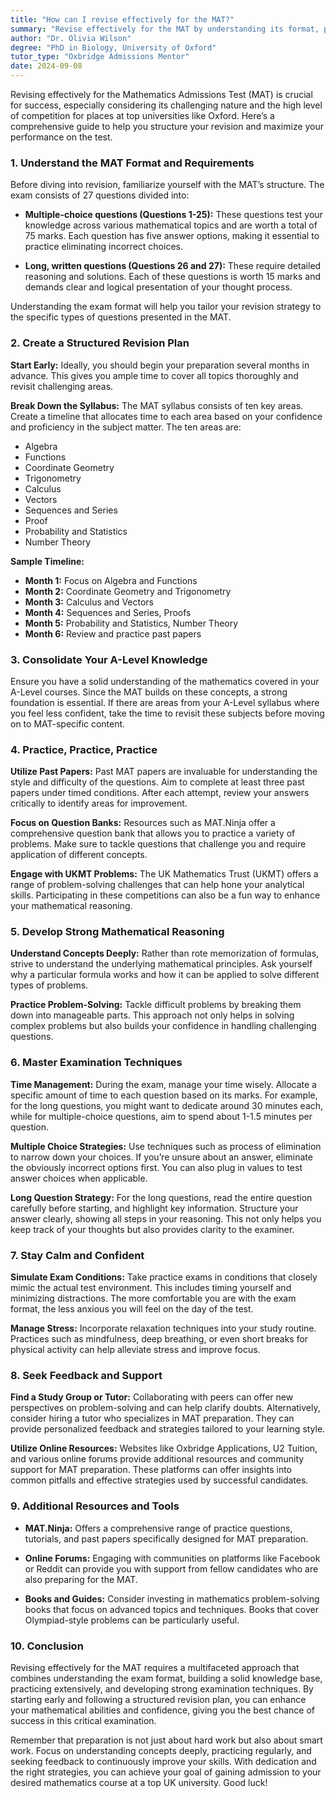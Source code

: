 ```yaml
---
title: "How can I revise effectively for the MAT?"
summary: "Revise effectively for the MAT by understanding its format, practicing past papers, and focusing on key mathematical topics for top university success."
author: "Dr. Olivia Wilson"
degree: "PhD in Biology, University of Oxford"
tutor_type: "Oxbridge Admissions Mentor"
date: 2024-09-08
---
```


Revising effectively for the Mathematics Admissions Test (MAT) is crucial for success, especially considering its challenging nature and the high level of competition for places at top universities like Oxford. Here’s a comprehensive guide to help you structure your revision and maximize your performance on the test.

### 1. Understand the MAT Format and Requirements

Before diving into revision, familiarize yourself with the MAT’s structure. The exam consists of 27 questions divided into:

- **Multiple-choice questions (Questions 1-25):** These questions test your knowledge across various mathematical topics and are worth a total of 75 marks. Each question has five answer options, making it essential to practice eliminating incorrect choices.

- **Long, written questions (Questions 26 and 27):** These require detailed reasoning and solutions. Each of these questions is worth 15 marks and demands clear and logical presentation of your thought process.

Understanding the exam format will help you tailor your revision strategy to the specific types of questions presented in the MAT.

### 2. Create a Structured Revision Plan

**Start Early:** Ideally, you should begin your preparation several months in advance. This gives you ample time to cover all topics thoroughly and revisit challenging areas.

**Break Down the Syllabus:** The MAT syllabus consists of ten key areas. Create a timeline that allocates time to each area based on your confidence and proficiency in the subject matter. The ten areas are:

- Algebra
- Functions
- Coordinate Geometry
- Trigonometry
- Calculus
- Vectors
- Sequences and Series
- Proof
- Probability and Statistics
- Number Theory

**Sample Timeline:**
- **Month 1:** Focus on Algebra and Functions
- **Month 2:** Coordinate Geometry and Trigonometry
- **Month 3:** Calculus and Vectors
- **Month 4:** Sequences and Series, Proofs
- **Month 5:** Probability and Statistics, Number Theory
- **Month 6:** Review and practice past papers

### 3. Consolidate Your A-Level Knowledge

Ensure you have a solid understanding of the mathematics covered in your A-Level courses. Since the MAT builds on these concepts, a strong foundation is essential. If there are areas from your A-Level syllabus where you feel less confident, take the time to revisit these subjects before moving on to MAT-specific content.

### 4. Practice, Practice, Practice

**Utilize Past Papers:** Past MAT papers are invaluable for understanding the style and difficulty of the questions. Aim to complete at least three past papers under timed conditions. After each attempt, review your answers critically to identify areas for improvement.

**Focus on Question Banks:** Resources such as MAT.Ninja offer a comprehensive question bank that allows you to practice a variety of problems. Make sure to tackle questions that challenge you and require application of different concepts.

**Engage with UKMT Problems:** The UK Mathematics Trust (UKMT) offers a range of problem-solving challenges that can help hone your analytical skills. Participating in these competitions can also be a fun way to enhance your mathematical reasoning.

### 5. Develop Strong Mathematical Reasoning

**Understand Concepts Deeply:** Rather than rote memorization of formulas, strive to understand the underlying mathematical principles. Ask yourself why a particular formula works and how it can be applied to solve different types of problems.

**Practice Problem-Solving:** Tackle difficult problems by breaking them down into manageable parts. This approach not only helps in solving complex problems but also builds your confidence in handling challenging questions.

### 6. Master Examination Techniques

**Time Management:** During the exam, manage your time wisely. Allocate a specific amount of time to each question based on its marks. For example, for the long questions, you might want to dedicate around 30 minutes each, while for multiple-choice questions, aim to spend about 1-1.5 minutes per question.

**Multiple Choice Strategies:** Use techniques such as process of elimination to narrow down your choices. If you’re unsure about an answer, eliminate the obviously incorrect options first. You can also plug in values to test answer choices when applicable.

**Long Question Strategy:** For the long questions, read the entire question carefully before starting, and highlight key information. Structure your answer clearly, showing all steps in your reasoning. This not only helps you keep track of your thoughts but also provides clarity to the examiner.

### 7. Stay Calm and Confident

**Simulate Exam Conditions:** Take practice exams in conditions that closely mimic the actual test environment. This includes timing yourself and minimizing distractions. The more comfortable you are with the exam format, the less anxious you will feel on the day of the test.

**Manage Stress:** Incorporate relaxation techniques into your study routine. Practices such as mindfulness, deep breathing, or even short breaks for physical activity can help alleviate stress and improve focus.

### 8. Seek Feedback and Support

**Find a Study Group or Tutor:** Collaborating with peers can offer new perspectives on problem-solving and can help clarify doubts. Alternatively, consider hiring a tutor who specializes in MAT preparation. They can provide personalized feedback and strategies tailored to your learning style.

**Utilize Online Resources:** Websites like Oxbridge Applications, U2 Tuition, and various online forums provide additional resources and community support for MAT preparation. These platforms can offer insights into common pitfalls and effective strategies used by successful candidates.

### 9. Additional Resources and Tools

- **MAT.Ninja:** Offers a comprehensive range of practice questions, tutorials, and past papers specifically designed for MAT preparation.
  
- **Online Forums:** Engaging with communities on platforms like Facebook or Reddit can provide you with support from fellow candidates who are also preparing for the MAT.

- **Books and Guides:** Consider investing in mathematics problem-solving books that focus on advanced topics and techniques. Books that cover Olympiad-style problems can be particularly useful.

### 10. Conclusion

Revising effectively for the MAT requires a multifaceted approach that combines understanding the exam format, building a solid knowledge base, practicing extensively, and developing strong examination techniques. By starting early and following a structured revision plan, you can enhance your mathematical abilities and confidence, giving you the best chance of success in this critical examination.

Remember that preparation is not just about hard work but also about smart work. Focus on understanding concepts deeply, practicing regularly, and seeking feedback to continuously improve your skills. With dedication and the right strategies, you can achieve your goal of gaining admission to your desired mathematics course at a top UK university. Good luck!
    